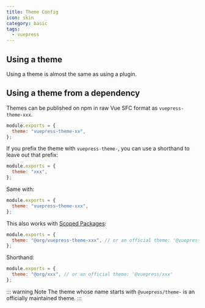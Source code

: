 ```yaml
---
title: Theme Config
icon: skin
category: basic
tags:
  - vuepress
---
```


## Using a theme

Using a theme is almost the same as using a plugin.

## Using a theme from a dependency

Themes can be published on npm in raw Vue SFC format as `vuepress-theme-xxx`.

```js
module.exports = {
  theme: "vuepress-theme-xx",
};
```

If you prefix the theme with `vuepress-theme-`, you can use a shorthand to leave out that prefix:

```js
module.exports = {
  theme: "xxx",
};
```

Same with:

```js
module.exports = {
  theme: "vuepress-theme-xxx",
};
```

This also works with [Scoped Packages](https://docs.npmjs.com/misc/scope):

```js
module.exports = {
  theme: "@org/vuepress-theme-xxx", // or an official theme: '@vuepress/theme-xxx'
};
```

Shorthand:

```js
module.exports = {
  theme: "@org/xxx", // or an official theme: '@vuepress/xxx'
};
```

::: warning Note
The theme whose name starts with `@vuepress/theme-` is an officially maintained theme.
:::
